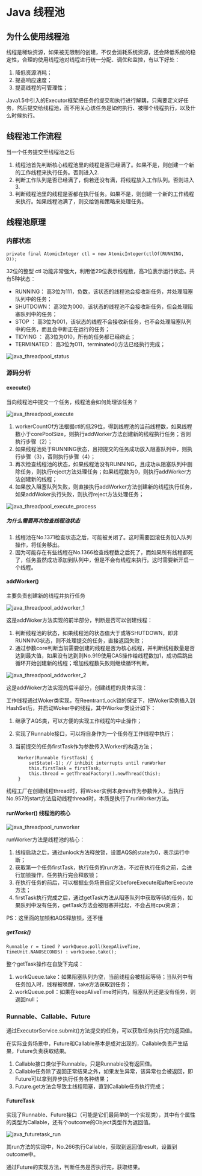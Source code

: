 # Java 线程池

## 为什么使用线程池

线程是稀缺资源，如果被无限制的创建，不仅会消耗系统资源，还会降低系统的稳定性，合理的使用线程池对线程进行统一分配、调优和监控，有以下好处：
1. 降低资源消耗；
2. 提高响应速度；
3. 提高线程的可管理性；

Java1.5中引入的Executor框架把任务的提交和执行进行解耦，只需要定义好任务，然后提交给线程池，而不用关心该任务是如何执行、被哪个线程执行，以及什么时候执行。

## 线程池工作流程

当一个任务提交至线程池之后
1. 线程池首先判断核心线程池里的线程是否已经满了。如果不是，则创建一个新的工作线程来执行任务。否则进入2.
2. 判断工作队列是否已经满了，倘若还没有满，将线程放入工作队列。否则进入3.
3. 判断线程池里的线程是否都在执行任务。如果不是，则创建一个新的工作线程来执行。如果线程池满了，则交给饱和策略来处理任务。

## 线程池原理

### 内部状态

    private final AtomicInteger ctl = new AtomicInteger(ctlOf(RUNNING, 0));

32位的整型 ctl 功能非常强大，利用低29位表示线程数，高3位表示运行状态。共有5种状态：

- RUNNING：       高3位为111，负数，该状态的线程池会接收新任务，并处理阻塞队列中的任务；
- SHUTDOWN：   高3位为000，该状态的线程池不会接收新任务，但会处理阻塞队列中的任务；
- STOP ：             高3位为001，该状态的线程不会接收新任务，也不会处理阻塞队列中的任务，而且会中断正在运行的任务；
- TIDYING ：        高3位为010，所有的任务都已经终止；
- TERMINATED： 高3位为011，terminated()方法已经执行完成；

![java_threadpool_status](https://raw.githubusercontent.com/yetao93/JavaNote/master/md_pic/java_threadpool_status.png "java_threadpool_status")

### 源码分析

#### execute()

当向线程池中提交一个任务，线程池会如何处理该任务？

![java_threadpool_execute](https://raw.githubusercontent.com/yetao93/JavaNote/master/md_pic/java_threadpool_execute.png "java_threadpool_execute")

1. workerCountOf方法根据ctl的低29位，得到线程池的当前线程数，如果线程数小于corePoolSize，则执行addWorker方法创建新的线程执行任务；否则执行步骤（2）；
2. 如果线程池处于RUNNING状态，且把提交的任务成功放入阻塞队列中，则执行步骤（3），否则执行步骤（4）；
3. 再次检查线程池的状态，如果线程池没有RUNNING，且成功从阻塞队列中删除任务，则执行reject方法处理任务；如果线程数为0，则执行addWorker方法创建新的线程；
4. 如果放入阻塞队列失败，则直接执行addWorker方法创建新的线程执行任务，如果addWoker执行失败，则执行reject方法处理任务；

![java_threadpool_execute_process](https://raw.githubusercontent.com/yetao93/JavaNote/master/md_pic/java_threadpool_execute_process.png "java_threadpool_execute_process")

##### 为什么需要再次检查线程池状态

1. 线程池在No.1371检查状态之后，可能被关闭了。这时需要回滚任务加入队列操作，将任务移出。
2. 因为可能存在有些线程在No.1366检查线程数之后死了，而如果所有线程都死了，任务虽然成功添加到队列中，但是不会有线程来执行。这时需要新开启一个线程。

#### addWorker()

主要负责创建新的线程并执行任务

![java_threadpool_addworker_1](https://raw.githubusercontent.com/yetao93/JavaNote/master/md_pic/java_threadpool_addworker_1.png "java_threadpool_addworker_1")

这是addWoker方法实现的前半部分，判断是否可以创建线程：
1. 判断线程池的状态，如果线程池的状态值大于或等SHUTDOWN，即非RUNNING状态，则不处理提交的任务，直接返回失败；
2. 通过参数core判断当前需要创建的线程是否为核心线程，并判断线程数量是否达到最大值，如果没有达到则No.919使用CAS操作给线程数加1，成功后跳出循环开始创建新的线程；增加线程数失败则继续循环判断。

![java_threadpool_addworker_2](https://raw.githubusercontent.com/yetao93/JavaNote/master/md_pic/java_threadpool_addworker_2.png "java_threadpool_addworker_2")

这是addWoker方法实现的后半部分，创建线程的具体实现：

工作线程通过Woker类实现，在ReentrantLock锁的保证下，把Woker实例插入到HashSet后，并启动Woker中的线程，其中Worker类设计如下：
1. 继承了AQS类，可以方便的实现工作线程的中止操作；
2. 实现了Runnable接口，可以将自身作为一个任务在工作线程中执行；
3. 当前提交的任务firstTask作为参数传入Worker的构造方法；

        Worker(Runnable firstTask) {
            setState(-1); // inhibit interrupts until runWorker
            this.firstTask = firstTask;
            this.thread = getThreadFactory().newThread(this);
        }

线程工厂在创建线程thread时，将Woker实例本身this作为参数传入，当执行No.957的start方法启动线程thread时，本质是执行了runWorker方法。

#### runWorker() 线程池的核心

![java_threadpool_runworker](https://raw.githubusercontent.com/yetao93/JavaNote/master/md_pic/java_threadpool_runworker.png "java_threadpool_runworker")

runWorker方法是线程池的核心：
1. 线程启动之后，通过unlock方法释放锁，设置AQS的state为0，表示运行中断；
2. 获取第一个任务firstTask，执行任务的run方法，不过在执行任务之前，会进行加锁操作，任务执行完会释放锁；
3. 在执行任务的前后，可以根据业务场景自定义beforeExecute和afterExecute方法；
4. firstTask执行完成之后，通过getTask方法从阻塞队列中获取等待的任务，如果队列中没有任务，getTask方法会被阻塞并挂起，不会占用cpu资源；

PS：这里面的加锁和AQS释放锁，还不懂

##### getTask()

	Runnable r = timed ? workQueue.poll(keepAliveTime, TimeUnit.NANOSECONDS) : workQueue.take();

整个getTask操作在自旋下完成：
1. workQueue.take：如果阻塞队列为空，当前线程会被挂起等待；当队列中有任务加入时，线程被唤醒，take方法获取到任务；
2. workQueue.poll：如果在keepAliveTime时间内，阻塞队列还是没有任务，则返回null；



### Runnable、Callable、Future

通过ExecutorService.submit()方法提交的任务，可以获取任务执行完的返回值。

在实际业务场景中，Future和Callable基本是成对出现的，Callable负责产生结果，Future负责获取结果。
1. Callable接口类似于Runnable，只是Runnable没有返回值。
2. Callable任务除了返回正常结果之外，如果发生异常，该异常也会被返回，即Future可以拿到异步执行任务各种结果；
3. Future.get方法会导致主线程阻塞，直到Callable任务执行完成；

#### FutureTask

实现了Runnable、Future接口（可能是它们最简单的一个实现类），其中有个属性的类型为Callable，还有个outcome的Object类型作为返回值。

![java_futuretask_run](https://raw.githubusercontent.com/yetao93/JavaNote/master/md_pic/java_futuretask_run.png "java_futuretask_run")

其run方法的实现中，No.266执行Callable，获取到返回值result，设置到outcome中。

通过Future的实现方法，判断任务是否执行完，获取结果。
